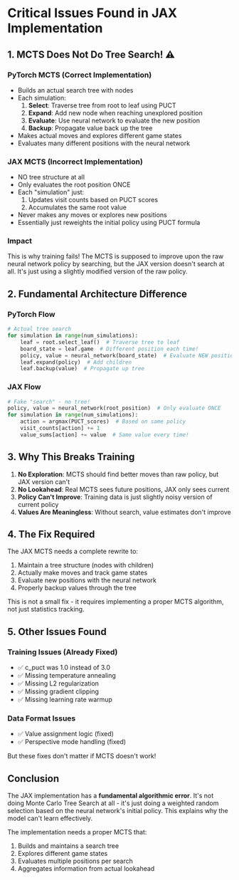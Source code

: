 # Critical Issues Found in JAX Implementation

## 1. MCTS Does Not Do Tree Search! ⚠️

### PyTorch MCTS (Correct Implementation)
- Builds an actual search tree with nodes
- Each simulation:
  1. **Select**: Traverse tree from root to leaf using PUCT
  2. **Expand**: Add new node when reaching unexplored position
  3. **Evaluate**: Use neural network to evaluate the new position
  4. **Backup**: Propagate value back up the tree
- Makes actual moves and explores different game states
- Evaluates many different positions with the neural network

### JAX MCTS (Incorrect Implementation)
- NO tree structure at all
- Only evaluates the root position ONCE
- Each "simulation" just:
  1. Updates visit counts based on PUCT scores
  2. Accumulates the same root value
- Never makes any moves or explores new positions
- Essentially just reweights the initial policy using PUCT formula

### Impact
This is why training fails! The MCTS is supposed to improve upon the raw neural network policy by searching, but the JAX version doesn't search at all. It's just using a slightly modified version of the raw policy.

## 2. Fundamental Architecture Difference

### PyTorch Flow
```python
# Actual tree search
for simulation in range(num_simulations):
    leaf = root.select_leaf()  # Traverse tree to leaf
    board_state = leaf.game  # Different position each time!
    policy, value = neural_network(board_state)  # Evaluate NEW position
    leaf.expand(policy)  # Add children
    leaf.backup(value)  # Propagate up tree
```

### JAX Flow  
```python
# Fake "search" - no tree!
policy, value = neural_network(root_position)  # Only evaluate ONCE
for simulation in range(num_simulations):
    action = argmax(PUCT_scores)  # Based on same policy
    visit_counts[action] += 1
    value_sums[action] += value  # Same value every time!
```

## 3. Why This Breaks Training

1. **No Exploration**: MCTS should find better moves than raw policy, but JAX version can't
2. **No Lookahead**: Real MCTS sees future positions, JAX only sees current
3. **Policy Can't Improve**: Training data is just slightly noisy version of current policy
4. **Values Are Meaningless**: Without search, value estimates don't improve

## 4. The Fix Required

The JAX MCTS needs a complete rewrite to:
1. Maintain a tree structure (nodes with children)
2. Actually make moves and track game states
3. Evaluate new positions with the neural network
4. Properly backup values through the tree

This is not a small fix - it requires implementing a proper MCTS algorithm, not just statistics tracking.

## 5. Other Issues Found

### Training Issues (Already Fixed)
- ✅ c_puct was 1.0 instead of 3.0
- ✅ Missing temperature annealing
- ✅ Missing L2 regularization
- ✅ Missing gradient clipping
- ✅ Missing learning rate warmup

### Data Format Issues
- ✅ Value assignment logic (fixed)
- ✅ Perspective mode handling (fixed)

But these fixes don't matter if MCTS doesn't work!

## Conclusion

The JAX implementation has a **fundamental algorithmic error**. It's not doing Monte Carlo Tree Search at all - it's just doing a weighted random selection based on the neural network's initial policy. This explains why the model can't learn effectively.

The implementation needs a proper MCTS that:
1. Builds and maintains a search tree
2. Explores different game states
3. Evaluates multiple positions per search
4. Aggregates information from actual lookahead
